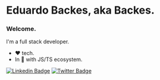 # Eduardo Backes, aka Backes.

### Welcome.

I'm a full stack developer.

- :heart: tech.
- In :purple_heart: with JS/TS ecosystem.

[![Linkedin Badge](https://img.shields.io/badge/-LinkedIn-blue?style=flat-square&logo=Linkedin&logoColor=white&link=https://www.linkedin.com/in/eduardo-backes/)](https://www.linkedin.com/in/eduardo-backes/)
[![Twitter Badge](https://img.shields.io/badge/-Twitter-1ca0f1?style=flat-square&labelColor=1ca0f1&logo=twitter&logoColor=white&link=https://twitter.com/EduardoBackes10)](https://twitter.com/EduardoBackes10)
